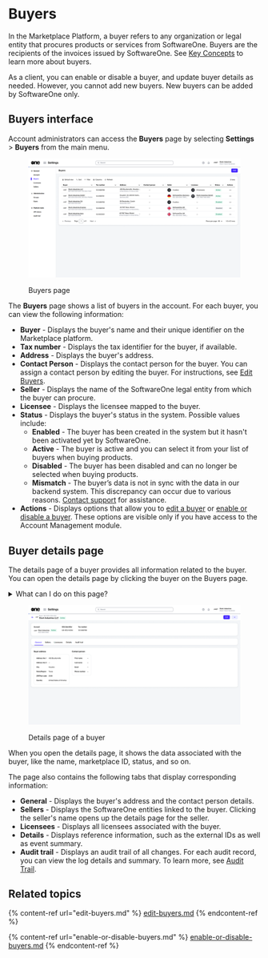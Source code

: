 # Buyers

In the Marketplace Platform, a buyer refers to any organization or legal entity that procures products or services from SoftwareOne. Buyers are the recipients of the invoices issued by SoftwareOne. See [Key Concepts](../../../marketplace-platform/getting-started/key-concepts.md) to learn more about buyers.

As a client, you can enable or disable a buyer, and update buyer details as needed. However, you cannot add new buyers. New buyers can be added by SoftwareOne only. &#x20;

## Buyers interface <a href="#agreements-interface" id="agreements-interface"></a>

Account administrators can access the **Buyers** page by selecting **Settings** > **Buyers** from the main menu.

<figure><img src="../../../.gitbook/assets/Buyers.png" alt=""><figcaption><p>Buyers page</p></figcaption></figure>

The **Buyers** page shows a list of buyers in the account. For each buyer, you can view the following information:&#x20;

* **Buyer** - Displays the buyer's name and their unique identifier on the Marketplace platform.
* **Tax number** - Displays the tax identifier for the buyer, if available.&#x20;
* **Address** - Displays the buyer's address.
* **Contact Person** - Displays the contact person for the buyer. You can assign a contact person by editing the buyer. For instructions, see [Edit Buyers](edit-buyers.md).
* **Seller** - Displays the name of the SoftwareOne legal entity from which the buyer can procure.&#x20;
* **Licensee** - Displays the licensee mapped to the buyer.
* **Status** - Displays the buyer's status in the system. Possible values include:
  * **Enabled** - The buyer has been created in the system but it hasn't been activated yet by SoftwareOne.
  * **Active** - The buyer is active and you can select it from your list of buyers when buying products.
  * **Disabled** - The buyer has been disabled and can no longer be selected when buying products.
  * **Mismatch** - The buyer’s data is not in sync with the data in our backend system. This discrepancy can occur due to various reasons. [Contact support](../../../help-and-support/contact-support.md) for assistance.
* **Actions** - Displays options that allow you to [edit a buyer](edit-buyers.md) or [enable or disable a buyer](enable-or-disable-buyers.md). These options are visible only if you have access to the Account Management module.

## Buyer details page

The details page of a buyer provides all information related to the buyer. You can open the details page by clicking the buyer on the Buyers page. &#x20;

<details>

<summary>What can I do on this page?</summary>

From the details page, you can complete the following tasks:&#x20;

* [Edit a buyer](edit-buyers.md)
* [Enable or disable a buyer](enable-or-disable-buyers.md)

</details>

<figure><img src="../../../.gitbook/assets/BuyerDetails.png" alt=""><figcaption><p>Details page of a buyer</p></figcaption></figure>

When you open the details page, it shows the data associated with the buyer, like the name, marketplace ID, status, and so on.&#x20;

The page also contains the following tabs that display corresponding information:

* **General** - Displays the buyer's address and the contact person details.&#x20;
* **Sellers** - Displays the SoftwareOne entities linked to the buyer. Clicking the seller's name opens up the details page for the seller.&#x20;
* **Licensees** - Displays all licensees associated with the buyer.&#x20;
* **Details** - Displays reference information, such as the external IDs as well as event summary.
* **Audit trail** - Displays an audit trail of all changes. For each audit record, you can view the log details and summary. To learn more, see [Audit Trail](https://docs.platform.softwareone.com/modules-and-features/settings/audit-trail).

## Related topics

{% content-ref url="edit-buyers.md" %}
[edit-buyers.md](edit-buyers.md)
{% endcontent-ref %}

{% content-ref url="enable-or-disable-buyers.md" %}
[enable-or-disable-buyers.md](enable-or-disable-buyers.md)
{% endcontent-ref %}
